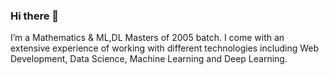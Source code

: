 ### Hi there 👋
I’m a Mathematics & ML,DL Masters of 2005 batch. I come with an extensive experience of working with different technologies including Web Development, Data Science, Machine Learning and Deep Learning.
<!--
**KhurramArshad/KhurramArshad** is a ✨ _special_ ✨ repository because its `README.md` (this file) appears on your GitHub profile.

Here are some ideas to get you started:

- 🔭 I’m currently working on ...
- 🌱 I’m currently learning ...
- 👯 I’m looking to collaborate on ...
- 🤔 I’m looking for help with ...
- 💬 Ask me about ...
- 📫 How to reach me: ...
- 😄 Pronouns: ...
- ⚡ Fun fact: ...
-->
